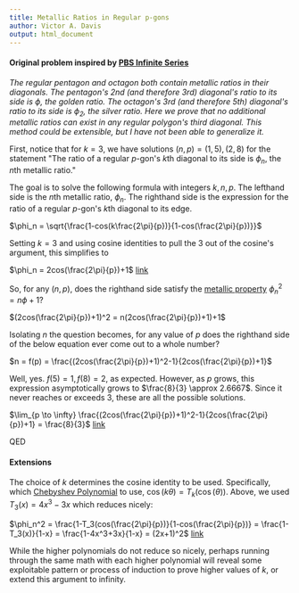 ```yaml
---
title: Metallic Ratios in Regular p-gons
author: Victor A. Davis
output: html_document
---
```


#### Original problem inspired by [PBS Infinite Series](https://www.youtube.com/watch?v=MIxvZ6jwTuA)

*The regular pentagon and octagon both contain metallic ratios in their diagonals. The pentagon's 2nd (and therefore 3rd) diagonal's ratio to its side is $\phi$, the golden ratio. The octagon's 3rd (and therefore 5th) diagonal's ratio to its side is $\phi_2$, the silver ratio. Here we prove that no additional metallic ratios can exist in any regular polygon's third diagonal. This method could be extensible, but I have not been able to generalize it.*

First, notice that for $k=3$, we have solutions $(n,p)=(1,5),(2,8)$ for the statement "The ratio of a regular $p$-gon's $k$th diagonal to its side is $\phi_n$, the $n$th metallic ratio."

The goal is to solve the following formula with integers $k, n, p$. The lefthand side is the $n$th metallic ratio, $\phi_n$. The righthand side is the expression for the ratio of a regular $p$-gon's $k$th diagonal to its edge.

$\phi_n = \sqrt{\frac{1-cos(k\frac{2\pi}{p})}{1-cos(\frac{2\pi}{p})}}$

Setting $k=3$ and using cosine identities to pull the $3$ out of the cosine's argument, this simplifies to

$\phi_n = 2cos(\frac{2\pi}{p})+1$ [link](http://www.wolframalpha.com/input/?i=sqrt((1-cos(3*2pi%2Fp))%2F((1-cos(2pi%2Fp)))))

So, for any $(n,p)$, does the righthand side satisfy the [metallic property](https://en.wikipedia.org/wiki/Metallic_mean) $\phi_n^2 = n\phi+1$?

$(2cos(\frac{2\pi}{p})+1)^2 = n(2cos(\frac{2\pi}{p})+1)+1$

Isolating $n$ the question becomes, for any value of $p$ does the righthand side of the below equation ever come out to a whole number?

$n = f(p) = \frac{(2cos(\frac{2\pi}{p})+1)^2-1}{2cos(\frac{2\pi}{p})+1}$

Well, yes. $f(5)=1, f(8)=2$, as expected. However, as $p$ grows, this expression asymptotically grows to $\frac{8}{3} \approx 2.6667$. Since it never reaches or exceeds $3$, these are all the possible solutions.

$\lim_{p \to \infty} \frac{(2cos(\frac{2\pi}{p})+1)^2-1}{2cos(\frac{2\pi}{p})+1} = \frac{8}{3}$ [link](http://www.wolframalpha.com/input/?i=lim+p-%3Einf+((2cos(2pi%2Fp)%2B1)%5E2-1)%2F(2cos(2pi%2Fp)%2B1))

QED

#### Extensions

The choice of $k$ determines the cosine identity to be used. Specifically, which [Chebyshev Polynomial](https://en.wikipedia.org/wiki/Chebyshev_polynomials) to use, $\cos(k\theta) = T_k(\cos(\theta))$. Above, we used $T_3(x) = 4x^3-3x$ which reduces nicely:

$\phi_n^2 = \frac{1-T_3(cos(\frac{2\pi}{p})}{1-cos(\frac{2\pi}{p})} = \frac{1-T_3(x)}{1-x} = \frac{1-4x^3+3x}{1-x} = (2x+1)^2$ [link](http://www.wolframalpha.com/input/?i=(1-4x%5E3%2B3x)%2F(1-x))

While the higher polynomials do not reduce so nicely, perhaps running through the same math with each higher polynomial will reveal some exploitable pattern or process of induction to prove higher values of $k$, or extend this argument to infinity.